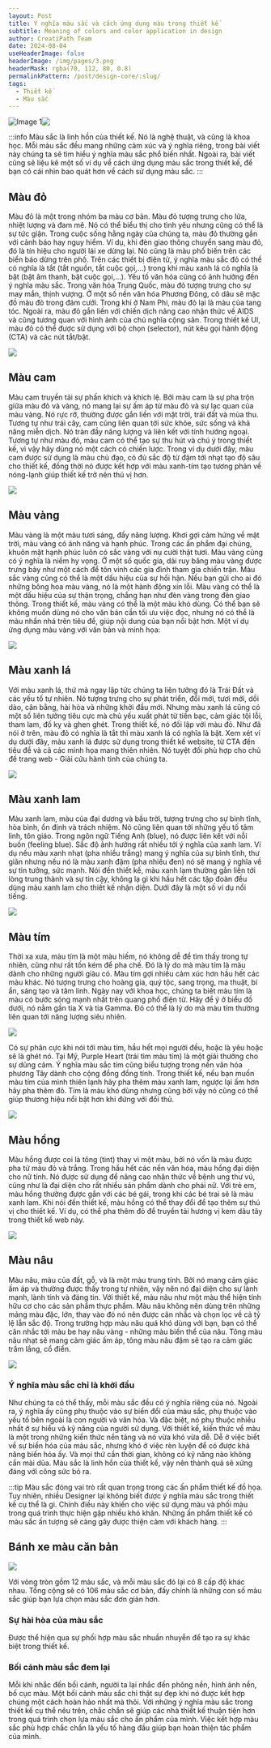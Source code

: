 ```yaml
---
layout: Post
title: Ý nghĩa màu sắc và cách ứng dụng màu trong thiết kế
subtitle: Meaning of colors and color application in design
author: CreatiPath Team
date: 2024-08-04
useHeaderImage: false
headerImage: /img/pages/3.png
headerMask: rgba(70, 112, 80, 0.8)
permalinkPattern: /post/design-core/:slug/
tags:
  - Thiết kế
  - Màu sắc
---
```


<img src="https://count-viewer.vercel.app//api/blog/view?url=https://creatipath.github.io/post/design-core/meaning-of-colors-and-color-application-in-design" alt="Image 1" style="float: left">


![](../../.vuepress/public/img/pages/y-nghia-mau-sac.png)

:::info
Màu sắc là linh hồn của thiết kế. Nó là nghệ thuật, và cũng là khoa học. Mỗi màu sắc đều mang những cảm xúc và ý nghĩa riêng, trong bài viết này chúng ta sẽ tìm hiểu ý nghĩa màu sắc phổ biến nhất. Ngoài ra, bài viết cũng sẽ liệu kê một số ví dụ về cách ứng dụng màu sắc trong thiết kế, để bạn có cái nhìn bao quát hơn về cách sử dụng màu sắc. 
:::

## Màu đỏ
Màu đỏ là một trong nhóm ba màu cơ bản. Màu đỏ tượng trưng cho lửa, nhiệt lượng và đam mê. Nó có thể biểu thị cho tình yêu nhưng cũng có thể là sự tức giận. Trong cuộc sống hằng ngày của chúng ta, màu đỏ thường gắn với cảnh báo hay nguy hiểm. Ví dụ, khi đèn giao thông chuyển sang màu đỏ, đó là tín hiệu cho người lái xe dừng lại. Nó cũng là màu phổ biến trên các biển báo dừng trên phố. Trên các thiết bị điện tử, ý nghĩa màu sắc đỏ có thể có nghĩa là tắt (tắt nguồn, tắt cuộc gọi,...) trong khi màu xanh lá có nghĩa là bật (bật âm thanh, bật cuộc gọi,...).
Yếu tố văn hóa cũng có ảnh hưởng đến ý nghĩa màu sắc. Trong văn hóa Trung Quốc, màu đỏ tượng trưng cho sự may mắn, thịnh vượng. Ở một số nền văn hóa Phương Đông, cô dâu sẽ mặc đồ màu đỏ trong đám cưới. Trong khi ở Nam Phi, màu đỏ lại là màu của tang tóc. Ngoài ra, màu đỏ gắn liền với chiến dịch nâng cao nhận thức về AIDS và cũng tương quan với hình ảnh của chủ nghĩa cộng sản.
Trong thiết kế UI, màu đỏ có thể được sử dụng với bộ chọn (selector), nút kêu gọi hành động (CTA) và các nút tắt/bật.
 
 ![](../../.vuepress/public/img/in-post/section2/1.png)
 
## Màu cam
Màu cam truyền tải sự phấn khích và khích lệ. Bởi màu cam là sự pha trộn giữa màu đỏ và vàng, nó mang lại sự ấm áp từ màu đỏ và sự lạc quan của màu vàng. Nó rực rỡ, thường được gắn liền với mặt trời, trái đất và mùa thu. Tương tự như trái cây, cam cũng liên quan tới sức khỏe, sức sống và khả năng miễn dịch. Nó tràn đầy năng lượng và liên kết với tính hướng ngoại.
Tương tự như màu đỏ, màu cam có thể tạo sự thu hút và chú ý trong thiết kế, vì vậy hãy dùng nó một cách có chiến lược. Trong ví dụ dưới đây, màu cam được sử dụng là màu chủ đạo, có đủ sắc độ từ đậm tới nhạt tạo độ sâu cho thiết kế, đồng thời nó được kết hợp với màu xanh-tím tạo tương phản về nóng-lạnh giúp thiết kế trở nên thú vị hơn.
 
 
 ![](../../.vuepress/public/img/in-post/section2/2.png)
 
## Màu vàng
Màu vàng là một màu tươi sáng, đầy năng lượng. Khơi gợi cảm hứng về mặt trời, màu vàng có ánh năng và hạnh phúc. Trong các ấn phẩm đại chúng, khuôn mặt hạnh phúc luôn có sắc vàng với nụ cười thật tươi.
Màu vàng cũng có ý nghĩa là niềm hy vọng. Ở một số quốc gia, dải ruy băng màu vàng được trưng bày như một cách để tôn vinh các gia đình tham gia chiến trận. Màu sắc vàng cũng có thể là một dấu hiệu của sự hối hận. Nếu bạn gửi cho ai đó những bông hoa màu vàng, nó là một hành động xin lỗi. Màu vàng có thể là một dấu hiệu của sự thận trọng, chẳng hạn như đèn vàng trong đèn giao thông.
Trong thiết kế, màu vàng có thể là một màu khó dùng. Có thể bạn sẽ không muốn dùng nó cho văn bản cần tối ưu việc đọc, nhưng nó có thể là màu nhấn nhá trên tiêu đề, giúp nội dung của bạn nổi bật hơn. Một ví dụ ứng dụng màu vàng với văn bản và minh họa:
 
 
 ![](../../.vuepress/public/img/in-post/section2/3.png)

## Màu xanh lá
Với màu xanh lá, thứ mà ngay lập tức chúng ta liên tưởng đó là Trái Đất và các yếu tố tự nhiên. Nó tượng trưng cho sự phát triển, đổi mới, tươi mới, dồi dào, cân bằng, hài hòa và những khởi đầu mới. Nhưng màu xanh lá cũng có một số liên tưởng tiêu cực mà chủ yếu xuất phát từ tiền bạc, cảm giác tội lỗi, tham lam, đố kỵ và ghen ghét.
Trong thiết kế, nó đối lập với màu đỏ. Như đã nói ở trên, màu đỏ có nghĩa là tắt thì màu xanh lá có nghĩa là bật. Xem xét ví dụ dưới đây, màu xanh lá được sử dụng trong thiết kế website, từ CTA đến tiêu đề và cả các minh họa mang thiên nhiên. Nó tuyệt đối phù hợp cho chủ đề trang web - Giải cứu hành tinh của chúng ta. 
 
 
 ![](../../.vuepress/public/img/in-post/section2/4.png)

## Màu xanh lam
Màu xanh lam, màu của đại dương và bầu trời, tượng trưng cho sự bình tĩnh, hòa bình, ổn định và trách nhiệm. Nó cũng liên quan tới những yếu tố tâm linh, tôn giáo. Trong ngôn ngữ Tiếng Anh (blue), nó được liên kết với nỗi buồn (feeling blue). Sắc độ ảnh hưởng rất nhiều tới ý nghĩa của xanh lam. Ví dụ nếu màu xanh nhạt (pha nhiều trắng) mang ý nghĩa của sự bình tĩnh, thư giãn nhưng nếu nó là màu xanh đậm (pha nhiều đen) nó sẽ mang ý nghĩa về sự tin tưởng, sức mạnh.
Nói đến thiết kế, màu xanh lam thường gắn liền tới lòng trung thành và sự tin cậy, không lạ gì khi hầu hết các tập đoàn đều dùng màu xanh lam cho thiết kế nhận diện. Dưới đây là một số ví dụ nổi tiếng.
 
 
 ![](../../.vuepress/public/img/in-post/section2/5.png)

## Màu tím
Thời xa xưa, màu tím là một màu hiếm, nó không dễ để tìm thấy trong tự nhiên, cũng như rất tốn kém để pha chế. Đó là lý do mà màu tím là màu dành cho những người giàu có. Màu tím gợi nhiều cảm xúc hơn hầu hết các màu khác. Nó tượng trưng cho hoàng gia, quý tộc, sang trọng, ma thuật, bí ẩn, sáng tạo và tâm linh.
Ngày nay với khoa học, chúng ta biết màu tím là màu có bước sóng mạnh nhất trên quang phổ điện từ. Hãy để ý ở biểu đồ dưới, nó nằm gần tia X và tia Gamma. Đó có thể là lý do mà màu tím thường liên quan tới năng lượng siêu nhiên.


 ![](../../.vuepress/public/img/in-post/section2/6.png)
 
Có sự phân cực khi nói tới màu tím, hầu hết mọi người đều, hoặc là yêu hoặc sẽ là ghét nó. Tại Mỹ, Purple Heart (trái tim màu tím) là một giải thưởng cho sự dũng cảm. Ý nghĩa màu sắc tím cũng biểu tượng trong nền văn hóa phương Tây dành cho cộng đồng đồng tính.
Trong thiết kế, nếu bạn muốn màu tím của mình thiên lạnh hãy pha thêm màu xanh lam, ngược lại ấm hơn hãy pha thêm đỏ. Tím là màu khó dùng nhưng cũng bởi vậy nó cũng có thể giúp thương hiệu nổi bật hơn khi đứng với đối thủ.
 
 
 ![](../../.vuepress/public/img/in-post/section2/7.png)
 
## Màu hồng
Màu hồng được coi là tông (tint) thay vì một màu, bởi nó vốn là màu được pha từ màu đỏ và trắng. Trong hầu hết các nền văn hóa, màu hồng đại diện cho nữ tính. Nó được sử dụng để nâng cao nhận thức về bệnh ung thư vú, cũng như là đại diện cho rất nhiều sản phẩm dành cho phái nữ. Với trẻ em, màu hồng thường được gắn với các bé gái, trong khi các bé trai sẽ là màu xanh lam.
Khi nói đến thiết kế, màu hồng có thể thay đổi để tạo thêm sự thú vị cho thiết kế. Ví dụ, có thể pha thêm đỏ để truyền tải hương vị kem dâu tây trong thiết kế web này.
 
 
 ![](../../.vuepress/public/img/in-post/section2/8.png)
 
## Màu nâu
Màu nâu, màu của đất, gỗ, và là một màu trung tính. Bởi nó mang cảm giác ấm áp và thường được thấy trong tự nhiên, vậy nên nó đại diện cho sự lành mạnh, lành tính và đáng tin.
Với thiết kế, màu nâu như một màu thể hiện tính hữu cơ cho các sản phẩm thực phẩm. Màu nâu không nên dùng trên những mảng màu đặc, lớn, thay vào đó nó nên được cân nhắc và chọn lọc về cả tỷ lệ lẫn sắc độ. Trong trường hợp màu nâu quá khó dùng với bạn, bạn có thể cân nhắc tới màu be hay nâu vàng - những màu biến thể của nâu. Tông màu nâu nhạt sẽ mang cảm giác ấm áp, tông màu nâu đậm sẽ tạo ra cảm giác trầm lắng, cổ điển.
 
 
 ![](../../.vuepress/public/img/in-post/section2/9.png)
 
### Ý nghĩa màu sắc chỉ là khởi đầu
Như chúng ta có thể thấy, mỗi màu sắc đều có ý nghĩa riêng của nó. Ngoài ra, ý nghĩa ấy cũng phụ thuộc vào sự biến đổi của màu sắc, phụ thuộc vào yếu tố bên ngoài là con người và văn hóa. Và đặc biệt, nó phụ thuộc nhiều nhất ở sự hiểu và kỹ năng của người sử dụng. Với thiết kế, kiến thức về màu là một trong những kiến thức nền tảng và nó vừa khó vừa dễ. Dễ ở việc biết về sự biến hóa của màu sắc, nhưng khó ở việc rèn luyện để có được khả năng biến hóa ấy. Và mọi thứ cần thời gian, không có kỹ năng nào không cần mài dũa. Màu sắc là linh hồn của thiết kế, vậy nên thành quả sẽ xứng đáng với công sức bỏ ra.

:::tip
Màu sắc đóng vai trò rất quan trọng trong các ấn phẩm thiết kế đồ họa. Tuy nhiên, nhiều Designer lại không biết được ý nghĩa màu sắc trong thiết kế cụ thể là gì. Chính điều này khiến cho việc sử dụng màu và phối màu trong quá trình thực hiện gặp nhiều khó khăn. Những ấn phẩm thiết kế có màu sắc ấn tượng sẽ càng gây được thiện cảm với khách hàng. 
:::

## Bánh xe màu căn bản


 ![](../../.vuepress/public/img/in-post/section2/10.png)
 
Với vòng tròn gồm 12 màu sắc, và mỗi màu sắc đó lại có 8 cấp độ khác nhau. Tổng cộng sẽ có 106 màu sắc cơ bản, đấy chính là những con số màu sắc giúp bạn lựa chọn màu sắc đơn giản hơn.
### Sự hài hòa của màu sắc
Được thể hiện qua sự phối hợp màu sắc nhuần nhuyễn để tạo ra sự khác biệt trong thiết kế.
### Bối cảnh màu sắc đem lại
Mỗi khi nhắc đến bối cảnh, người ta lại nhắc đến phông nền, hình ảnh nền, bố cục màu. Một bối cảnh màu sắc chỉ thật sự đẹp khi nó được kết hợp chúng một cách hoàn hảo nhất mà thôi.
Với những ý nghĩa màu sắc trong thiết kế cụ thể nêu trên, chắc chắn sẽ giúp các nhà thiết kế thuận tiện hơn trong quá trình chọn lựa màu sắc cho ấn phẩm của mình. Việc kết hợp màu sắc phù hợp chắc chắn là yếu tố hàng đầu giúp bạn hoàn thiện tác phẩm của mình.

